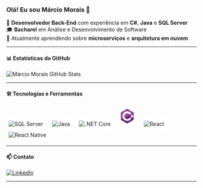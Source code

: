 ### Olá! Eu sou Márcio Morais 👋

💼 **Desenvolvedor Back-End** com experiência em **C#**, **Java** e **SQL Server**  
🎓 **Bacharel** em Análise e Desenvolvimento de Software  
🌱 Atualmente aprendendo sobre **microserviços** e **arquitetura em nuvem**

---

#### 📊 **Estatísticas do GitHub**
<div>  
  <img src="https://github-readme-stats.vercel.app/api?username=marcio-morais&show_icons=true&theme=dark" alt="Márcio Morais GitHub Stats"/>                                                              
  <!--<src="https://github-readme-stats.vercel.app/api/top-langs/?username=marcio-morais&layout=compact&langs_count=7&theme=dark"/>-->
  <!--<img src="https://github-readme-stats.vercel.app/api/pin/?username=marcio-morais&repo=github-readme-stats"/> -->
  <!--<img src="https://github-readme-stats.vercel.app/api/top-langs/?username=marcio-morais&layout=Compact"/>-->
</div>

---

#### 🛠️ **Tecnologias e Ferramentas**

<p>
  <span>
    <img src="https://cdn.jsdelivr.net/gh/devicons/devicon@latest/icons/microsoftsqlserver/microsoftsqlserver-plain-wordmark.svg" alt="SQL Server" height="40" title="SQL Server" style="background-color: #fff; border-radius: 8px; padding: 6px; margin-right: 8px;">
  </span>
  <span>
    <img src="https://cdn.jsdelivr.net/gh/devicons/devicon/icons/java/java-original.svg" alt="Java" height="40" title="Java" style="background-color: #fff; border-radius: 8px; padding: 6px; margin-right: 8px;">
  </span>
  <span>
    <img src="https://cdn.jsdelivr.net/gh/devicons/devicon/icons/dotnetcore/dotnetcore-original.svg" alt=".NET Core" height="40" title=".NET Core" style="background-color: #fff; border-radius: 8px; padding: 6px; margin-right: 8px;">
  </span>
  <span>
    <img src="https://raw.githubusercontent.com/devicons/devicon/master/icons/csharp/csharp-original.svg" alt="Csharp" height="40" title="C#" style="background-color: #fff; border-radius: 8px; padding: 6px; margin-right: 8px;">
  </span>
  <span>
    <img src="https://cdn.jsdelivr.net/gh/devicons/devicon/icons/react/react-original.svg" alt="React" height="40" title="React" style="background-color: #fff; border-radius: 8px; padding: 6px; margin-right: 8px;">
  </span>
  <span>
    <img src="https://cdn.jsdelivr.net/gh/devicons/devicon/icons/react/react-original.svg" alt="React Native" height="40" title="React Native" style="background-color: #fff; border-radius: 8px; padding: 6px; margin-right: 8px;">
  </span>
</p>

---

#### 📫 **Contato**

<a href="https://www.linkedin.com/in/marcio-morais" target="_blank">
  <img src="https://img.shields.io/badge/-LinkedIn-%230077B5?style=for-the-badge&logo=linkedin&logoColor=white" alt="LinkedIn"/>
</a>

---

<!--
**marcio-morais/marcio-morais** é um repositório especial porque seu `README.md` aparece no seu perfil GitHub.

Ideias para expandir:
- 🔭 Atualmente trabalhando em ...
- 👯 Buscando colaborar em ...
- 💬 Pergunte-me sobre ...
- 📫 Como me contatar: ...
- ⚡ Curiosidade: ...
-->
